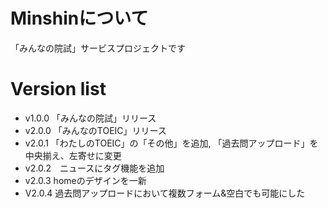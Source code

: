  # Minshinについて
 「みんなの院試」サービスプロジェクトです
 # Version list
 - v1.0.0 「みんなの院試」リリース
 - v2.0.0 「みんなのTOEIC」リリース
 - v2.0.1 「わたしのTOEIC」の「その他」を追加, 「過去問アップロード」を中央揃え、左寄せに変更
 - v2.0.2　ニュースにタグ機能を追加
 - v2.0.3 homeのデザインを一新
 - V2.0.4 過去問アップロードにおいて複数フォーム&空白でも可能にした
